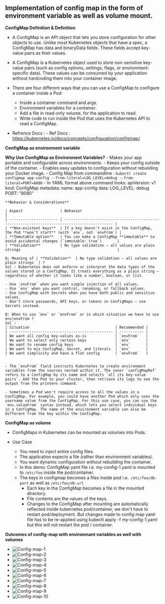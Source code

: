 ## Implementation of config map in the form of environment variable as well as volume mount.

**ConfigMap Definition & Definition**

- A ConfigMap is an API object that lets you store configuration for other objects to use. Unlike most Kubernetes objects that have a spec, a ConfigMap has data and binaryData fields. These fields accept key-value pairs as their values.

- A ConfigMap is a Kubernetes object used to store non-sensitive key-value pairs (such as config options, settings, flags, or environment-specific data). These values can be consumed by your application without hardcoding them into your container image.

 - There are four different ways that you can use a ConfigMap to configure a container inside a Pod:

    - Inside a container command and args.
    - Environment variables for a container.
    - Add a file in read-only volume, for the application to read.
    - Write code to run inside the Pod that uses the Kubernetes API to read a ConfigMap.

- Refrence Docs : - Ref Docs : https://kubernetes.io/docs/concepts/configuration/configmap/

**ConfigMap as environment variable**

  **Why Use ConfigMap as Environment Variables?**
    - Makes your app portable and configurable across environments.
    - Keeps your config outside of the container.
    - Enables easy updates to configuration without rebuilding your Docker image.
    - Config Map from commandline : `kubectl create configmap app-config --from-literal=LOG_LEVEL=debug --from-literal=PORT=8080`
    - In YAML format above command looks:
                apiVersion: v1
                kind: ConfigMap
                metadata:
                name: app-config
                data:
                    LOG_LEVEL: debug
                    PORT: "8080"
    
    **Behavior & Considerations**

    | Aspect                 | Behavior                                                                                     |
    | ---------------------- | -------------------------------------------------------------------------------------------- |
    | **Non-existent keys**  | If a key doesn't exist in the ConfigMap, the Pod **won’t start** (with `env`, not `envFrom`) |
    | **Immutable option**   | You can make a ConfigMap **immutable** to avoid accidental changes (`immutable: true`)       |
    | **Validation**         | No type validation — all values are plain strings                                            |

    Q: Meaning of | **Validation**  | No type validation — all values are plain strings  | ?
    Sol : Kubernetes does not enforce or interpret the data types of the values stored in a ConfigMap. It treats everything as a plain string — regardless of whether it looks like a number, boolean, or list.

    - Use `envFrom` when you want simple injection of all values.
    - Use `env` when you want control, renaming, or fallback values.
    - Use ConfigMap with Secrets when you have both public and sensitive values.
    - Don’t store passwords, API keys, or tokens in ConfigMaps — use Secrets instead.

    Q: When to use `env` or `envFrom` or in which situation we have to use env|envFrom ?
    Sol : 
    | Situation                                       | Recommended |
    | ----------------------------------------------- | ----------- |
    | We want all config key-values as-is             | `envFrom`   |
    | We want to select only certain keys             | `env`       |
    | We want to rename config keys                   | `env`       |
    | We want to mix ConfigMap, Secret, and literals  | `env`       |
    | We want simplicity and have a flat config       | `envFrom`   |


    - The `envFrom` field instructs Kubernetes to create environment variables from the sources nested within it. The inner `configMapRef` refers to a ConfigMap by its name and selects `all its key-value pairs`. Add the Pod to your cluster, then retrieve its logs to see the output from the printenv command. 

    - Sometimes a Pod won't require access to all the values in a ConfigMap. For example, you could have another Pod which only uses the username value from the ConfigMap. For this use case, you can use the `env.valueFrom` syntax instead, which lets you select individual keys in a ConfigMap. The name of the environment variable can also be different from the key within the ConfigMap.

**ConfigMap as volume**

-  ConfigMaps in Kubernetes can be mounted as volumes into Pods.

- Use Case
    - You need to inject entire config files.
    - The application expects a file (rather than environment variables).
    - You want dynamic configuration without rebuilding the container.
    - In this demo: ConfigMap yaml file i.e. my-config-1.yaml is mounted to `/etc/foo` inside the pod/container.
    - The keys in configmap becomes a files inside pod i.e.` /etc/foo/db-port` as well as `/etc/foo/db-url`
        - Each key in the ConfigMap becomes a file in the mounted directory.
        - File contents are the values of the keys.
        - Changes to the ConfigMap after mounting are automatically reflected inside kubernetes pod/container, we don't have to restart pod/deployment. But changes made to config map yaml file has to be re-applied using kubectl apply -f my-config-1.yaml but this will not restart the pod / container.

**Outcomes of config-map with environmant variables as well with volumes**

- ![Config-map-1](../images/Config-map-1.PNG)
- ![Config-map-2](../images/Config-map-2.PNG)
- ![Config-map-3](../images/Config-map-3.PNG)
- ![Config-map-4](../images/Config-map-4.PNG)
- ![Config-map-5](../images/Config-map-5.PNG)
- ![Config-map-6](../images/Config-map-6.PNG)
- ![Config-map-7](../images/Config-map-7.PNG)
- ![Config-map-8](../images/Config-map-8.PNG)
- ![Config-map-9](../images/Config-map-9.PNG)
- ![Config-map-10](../images/Config-map-10.PNG)
